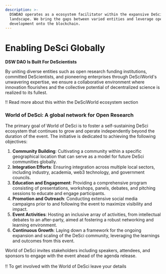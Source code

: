 ```yaml
---
description: >-
  DSWDAO operates as a ecosystem facilitator within the expansive DeSci
  landscape. We bring the gaps between varied entities and leverage open source
  development onto the blockchain.
---
```


# Enabling DeSci Globally

**DSW DAO Is Built For DeScientists**

By uniting diverse entities such as open research funding institutions, committed DeScientists, and pioneering enterprises through DeSciWorld's unwavering expertise, we ensure a collaborative environment where innovation flourishes and the collective potential of decentralized science is realized to its fullest.

!! Read more about this within the DeSciWorld ecosystem section&#x20;

### **World of DeSci: A global network for Open Research**&#x20;

The primary goal of World of DeSci is to foster a self-sustaining DeSci ecosystem that continues to grow and operate independently beyond the duration of the event. The initiative is dedicated to achieving the following objectives:

1. **Community Building**: Cultivating a community within a specific geographical location that can serve as a model for future DeSci communities globally.
2. **Integration Efforts**: Ensuring integration across multiple local sectors, including industry, academia, web3 technology, and government councils.
3. **Education and Engagement**: Providing a comprehensive program consisting of presentations, workshops, panels, debates, and pitching sessions to educate and engage participants.
4. **Promotion and Outreach**: Conducting extensive social media campaigns prior to and following the event to maximize visibility and impact.
5. **Event Activities**: Hosting an inclusive array of activities, from intellectual debates to an after-party, aimed at fostering a robust networking and learning environment.
6. **Continuous Growth**: Laying down a framework for the ongoing expansion and scaling of the DeSci community, leveraging the learnings and outcomes from this event.

World of DeSci invites stakeholders including speakers, attendees, and sponsors to engage with the event ahead of the agenda release.\
\
!! To get involved with the World of DeSci leave your details

